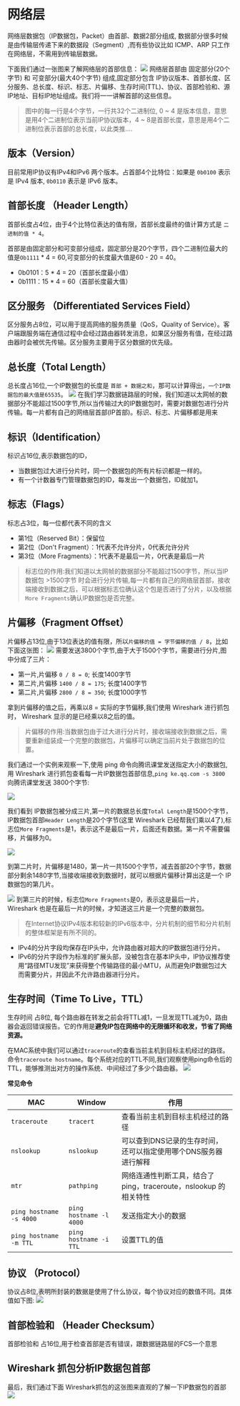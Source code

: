 # 网络层
网络层数据包（IP数据包，Packet）由首部、数据2部分组成, 数据部分很多时候是由传输层传递下来的数据段（Segment）,而有些协议比如 ICMP、ARP 只工作在网络层，不需用到传输层数据。

下面我们通过一张图来了解网络层的首部信息：
![](../network/imgs/network_45.jpg)
网络层首部由 固定部分(20个字节) 和 可变部分(最大40个字节) 组成,固定部分包含 IP协议版本、首部长度、区分服务、总长度、标识、标志、片偏移、生存时间(TTL)、协议、首部检验和、源IP地址、目标IP地址组成。我们将一一讲解首部的这些信息。

>图中的每一行是4个字节，一行共32个二进制位, 0 ~ 4 是版本信息，意思是用4个二进制位表示当前IP协议版本，4 ~ 8是首部长度，意思是用4个二进制位表示首部的总长度，以此类推....

## 版本（Version）
目前常用IP协议有IPv4和IPv6 两个版本。占首部4个比特位：如果是 `0b0100` 表示是 IPv4 版本, `0b0110` 表示是 IPv6 版本。

## 首部长度 （Header Length）
首部长度占4位，由于4个比特位表达的值有限，首部长度最终的值计算方式是 `二进制的值 * 4`。

首部是由固定部分和可变部分组成，固定部分是20个字节，四个二进制位最大的值是`Ob1111` * 4 = 60,可变部分的长度最大值是60 - 20 = 40。
* 0b0101：5 * 4 = 20（首部长度最小值）
* 0b1111：15 * 4 = 60（首部长度最大值）

## 区分服务 （Differentiated Services Field）
区分服务占8位，可以用于提高网络的服务质量（QoS，Quality of Service）。客户端跟服务端在通信过程中会经过路由器转发消息，如果区分服务有值，在经过路由器时会被优先传输。区分服务主要用于区分数据的优先级。

## 总长度（Total Length）
总长度占16位,一个IP数据包的长度是 `首部 + 数据之和`，那可以计算得出，`一个IP数据包的最大值是65535`。
![](../network/imgs/network_46.jpg)
在我们学习数据链路层的时候，我们知道以太网帧的数据部分不能超过1500字节,所以当传输过大的IP数据包时，需要对数据包进行分片传输。每一片都有自己的网络层首部(IP首部)。标识、标志、片偏移都是用来

## 标识（Identification）
标识占16位,表示数据包的ID，
* 当数据包过大进行分片时，同一个数据包的所有片标识都是一样的。
* 有一个计数器专门管理数据包的ID，每发出一个数据包，ID就加1。

## 标志（Flags）
标志占3位，每一位都代表不同的含义
* 第1位（Reserved Bit）：保留位
* 第2位（Don't Fragment）：1代表不允许分片，0代表允许分片
* 第3位（More Fragments）：1代表不是最后一片，0代表是最后一片

>标志位的作用:我们知道以太网帧的数据部分不能超过1500字节，所以当IP数据包 >1500字节 时会进行分片传输,每一片都有自己的网络层首部，接收端接收到数据之后，可以根据标志位确认这个包是否进行了分片，以及根据`More Fragments`确认IP数据包是否完整。

## 片偏移（Fragment Offset）
片偏移占13位,由于13位表达的值有限，所以`片偏移的值 = 字节偏移的值 / 8`，比如下面这张图：
![](../network/imgs/network_47.jpg)
需要发送3800个字节,由于大于1500个字节，需要进行分片,图中分成了三片：
* 第一片,片偏移 `0 / 8 = 0`; 长度1400字节
* 第二片,片偏移 `1400 / 8 = 175`; 长度1400字节
* 第二片,片偏移 `2800 / 8 = 350`; 长度1000字节

拿到片偏移的值之后，再乘以8 = 实际的字节偏移,我们使用 Wireshark 进行抓包时， Wireshark 显示的是已经乘以8之后的值。

>片偏移的作用:当数据包由于过大进行分片时，接收端接收到数据之后，需要重新组装成一个完整的数据包，片偏移可以确定当前片处于数据包的位置。

我们通过一个实例来观察一下,使用 ping 命令向腾讯课堂发送指定大小的数据包,用 Wireshark 进行抓包查看每一片IP数据包首部信息,`ping ke.qq.com -s 3800` 向腾讯课堂发送 3800个字节:

![](../network/imgs/network_51.jpg)

我们看到 IP数据包被分成三片,第一片的数据总长度`Total Length`是1500个字节，IP数据包首部`Header Length`是20个字节(这里 Wireshark 已经帮我们乘以4了),标志位`More Fragments`是1，表示这不是最后一片，后面还有数据。第一片不需要偏移，片偏移为0。

![](../network/imgs/network_52.jpg)

到第二片时，片偏移是1480，第一片一共1500个字节，减去首部20个字节，数据部分剩余1480字节,当接收端接收到数据时，就可以根据片偏移计算出这是一个 IP数据包的第几片。

![](../network/imgs/network_53.jpg)
到第三片的时候，标志位`More Fragments`是0，表示这是最后一片， Wireshark 也是在最后一片的时候，才知道这三片是一个完整的数据包。

>在Internet协议IPv4版本和较新的IPv6版本中，分片机制的细节和分片机制的整体框架是有所不同的。

* IPv4的分片字段均保存在IP头中，允许路由器对超大的IP数据包进行分片。
* IPv6的分片字段作为标准的扩展头部，没被包含在基本IP头中，IP协议推荐使用“路径MTU发现”来获得整个传输路径的最小MTU，从而避免IP数据包过大而需要分片，并因此不允许路由器进行分片。

## 生存时间（Time To Live，TTL）
生存时间 占8位, 每个路由器在转发之前会将TTL减1，一旦发现TTL减为0，路由器会返回错误报告。它的作用是**避免IP包在网络中的无限循环和收发，节省了网络资源。**

在MAC系统中我们可以通过`traceroute`的查看当前主机到目标主机经过的路径。命令`traceroute hostname`。每个系统对应的TTL不同,我们观察使用ping命令后的TTL，能够推测出对方的操作系统、中间经过了多少个路由器。
![](../network/imgs/network_48.jpg)

**常见命令**

MAC | Window | 作用
------- | ------- | -------
`traceroute` | `tracert` | 查看当前主机到目标主机经过的路径 | 
`nslookup` | `nslookup ` | 可以查到DNS记录的生存时间，还可以指定使用哪个DNS服务器进行解释
`mtr` | `pathping` | 网络连通性判断工具，结合了ping，traceroute，nslookup 的相关特性
`ping hostname -s 4000` | `ping hostname -l 4000` | 发送指定大小的数据
`ping hostname -m TTL` |`ping hostname -i TTL` | 设置TTL的值

## 协议 （Protocol）
协议占8位,表明所封装的数据是使用了什么协议，每个协议对应的数值不同。具体值如下图:
![](../network/imgs/network_50.jpg)

## 首部检验和 （Header Checksum）
首部检验和 占16位,用于检查首部是否有错误，跟数据链路层的FCS一个意思

## Wireshark 抓包分析IP数据包首部
最后，我们通过下面 Wireshark抓包的这张图来直观的了解一下IP数据包的首部
![](../network/imgs/network_49.jpg)
